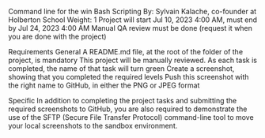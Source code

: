 Command line for the win
Bash
Scripting
 By: Sylvain Kalache, co-founder at Holberton School
 Weight: 1
 Project will start Jul 10, 2023 4:00 AM, must end by Jul 24, 2023 4:00 AM
 Manual QA review must be done (request it when you are done with the project)

Requirements
General
A README.md file, at the root of the folder of the project, is mandatory
This project will be manually reviewed.
As each task is completed, the name of that task will turn green
Create a screenshot, showing that you completed the required levels
Push this screenshot with the right name to GitHub, in either the PNG or JPEG format

Specific
In addition to completing the project tasks and submitting the required screenshots to GitHub, you are also required to demonstrate the use of the SFTP (Secure File Transfer Protocol) command-line tool to move your local screenshots to the sandbox environment.


